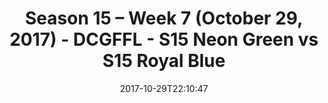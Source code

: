 ---
title: Season 15 – Week 7 (October 29, 2017) - DCGFFL - S15 Neon Green vs S15 Royal
  Blue
teams-score:
- team: _teams/s15-neon-green.md
  score: 34
- team: _teams/s15-royal-blue.md
  score: 26
mvp: Kevin Hamilton, OJ
game-ball: Andy Pratt, John Jimenez
season: 15
week: 7
date: '2017-10-29T22:10:47'
pageid: season-15-week-7-october-29-2017-5687-vs-5694
---